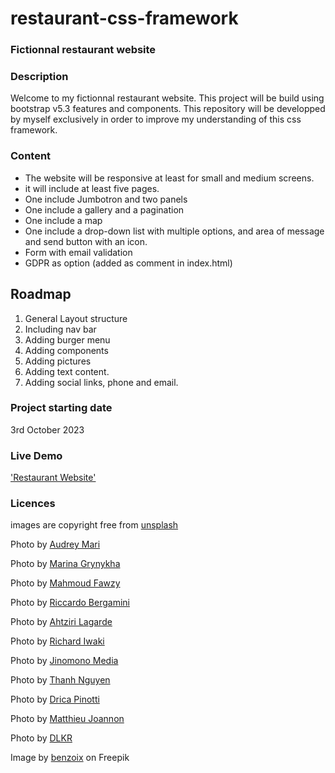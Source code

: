 # restaurant-css-framework
### Fictionnal restaurant website

### Description

Welcome to my fictionnal restaurant website. This project will be build using bootstrap v5.3 features and components.
This repository will be developped by myself exclusively in order to improve my understanding of this css framework.

### Content

* The website will be responsive at least for small and medium screens.
* it will include at least five pages.
* One include Jumbotron and two panels
* One include a gallery and a pagination
* One include a map
* One include a drop-down list with multiple options, and area of message and send button with an icon.
* Form with email validation
* GDPR as option (added as comment in index.html)

## Roadmap

1. General Layout structure 
2. Including nav bar
3. Adding burger menu
4. Adding components
5. Adding pictures
6. Adding text content.
7. Adding social links, phone and email.

### Project starting date

3rd October 2023

### Live Demo

['Restaurant Website'](https://iota07.github.io/restaurant-css-framework/index.html)

### Licences

images are copyright free from [unsplash](https://unsplash.com/)

Photo by [Audrey Mari](https://unsplash.com/@au_mari_?utm_source=unsplash&utm_medium=referral&utm_content=creditCopyText)

Photo by [Marina Grynykha](https://unsplash.com/@grynykha?utm_source=unsplash&utm_medium=referral&utm_content=creditCopyText)

Photo by [Mahmoud Fawzy](https://unsplash.com/@mahmoud_fawzy100?utm_source=unsplash&utm_medium=referral&utm_content=creditCopyText)

Photo by [Riccardo Bergamini](https://unsplash.com/@deram31?utm_content=creditCopyText&utm_medium=referral&utm_source=unsplash)

Photo by [Ahtziri Lagarde](https://unsplash.com/@ahtziri?utm_content=creditCopyText&utm_medium=referral&utm_source=unsplash)
  
Photo by [Richard Iwaki](https://unsplash.com/@roppongi?utm_content=creditCopyText&utm_medium=referral&utm_source=unsplash)

Photo by [Jinomono Media](https://unsplash.com/@jinomono?utm_content=creditCopyText&utm_medium=referral&utm_source=unsplash)

Photo by [Thanh Nguyen](https://unsplash.com/@flousentimental?utm_content=creditCopyText&utm_medium=referral&utm_source=unsplash)

Photo by [Drica Pinotti](https://unsplash.com/@dricapinotti?utm_content=creditCopyText&utm_medium=referral&utm_source=unsplash)

Photo by [Matthieu Joannon](https://unsplash.com/@matt_j?utm_content=creditCopyText&utm_medium=referral&utm_source=unsplash)

Photo by [DLKR](https://unsplash.com/@thedlkr?utm_content=creditCopyText&utm_medium=referral&utm_source=unsplash)  

Image by [benzoix](https://www.freepik.com/free-photo/abstract-luxury-gold-yellow-gradient-studio-wall-well-use-as-background-layout-banner-product-presentation_17600686.htm) on Freepik
  

